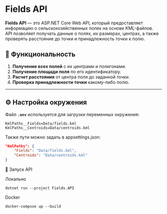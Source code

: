 # Fields API

**Fields API** — это ASP.NET Core Web API, который предоставляет информацию о сельскохозяйственных полях на основе KML-файлов.  
API позволяет получать данные о полях, их размерах, центрах, а также проверять расстояние до точки и принадлежность точки к полю.

## 🚀 Функциональность

1. **Получение всех полей** с их центрами и полигонами.  
2. **Получение площади поля** по его идентификатору.  
3. **Расчет расстояния** от центра поля до заданной точки.  
4. **Проверка принадлежности точки** какому-либо полю.

---

## ⚙️ **Настройка окружения**
Файл **`.env`** используется для загрузки переменных окружения:

```env
KmlPaths__Fields=Data/fields.kml
KmlPaths__Centroids=Data/centroids.kml
```

Также пути можно задать в appsettings.json:
```json
"KmlPaths": {
    "Fields": "Data/fields.kml",
    "Centroids": "Data/centroids.kml"
}
```

📡 Запуск API

Локально
```
dotnet run --project Fields.API
```
Docker
```
docker-compose up --build
```

